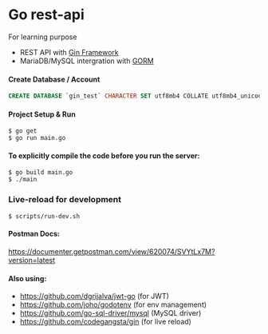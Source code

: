 # Go rest-api
For learning purpose

- REST API with [Gin Framework](https://gin-gonic.com/)
- MariaDB/MySQL intergration with [GORM](http://gorm.io/)


#### Create Database / Account
```sql
CREATE DATABASE `gin_test` CHARACTER SET utf8mb4 COLLATE utf8mb4_unicode_ci;
```

#### Project Setup & Run

```
$ go get
$ go run main.go
```

#### To explicitly compile the code before you run the server:

```
$ go build main.go
$ ./main
```

### Live-reload for development 
```
$ scripts/run-dev.sh
```

#### Postman Docs:
https://documenter.getpostman.com/view/620074/SVYtLx7M?version=latest

#### Also using:
- https://github.com/dgrijalva/jwt-go (for JWT)
- https://github.com/joho/godotenv (for env management)
- https://github.com/go-sql-driver/mysql (MySQL driver)
- https://github.com/codegangsta/gin (for live reload)
